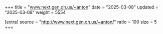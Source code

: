 +++
title = "www.next.gen.oh.us/~anton"
date = "2025-03-08"
updated = "2025-03-08"
weight = 5554

[extra]
source = "http://www.next.gen.oh.us/~anton/"
ratio = 100
size = 5
+++
